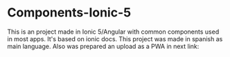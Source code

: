 # Components-Ionic-5
This is an project made in Ionic 5/Angular with common components used in most apps. 
It's based on ionic docs. This project was made in spanish as main language.
Also was prepared an upload as a PWA in next link: 
